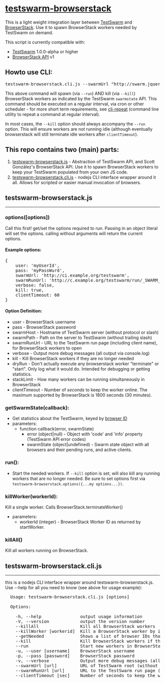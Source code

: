 # [testswarm-browserstack](http://jquery.com/)
This is a light weight integration layer between [TestSwarm](https://github.com/jquery/testswarm) and [BrowserStack](http://www.browserstack.com/). Use it to spawn BrowserStack workers needed by TestSwarm on demand.

This script is currently compatible with:
* [TestSwarm](https://github.com/jquery/testswarm) 1.0.0-alpha or higher
* [BrowserStack API](https://github.com/browserstack/api) v1


## Howto use CLI:
<pre>
testswarm-browserstack.cli.js --swarmUrl "http://swarm.jquery.org" --swarmRunUrl "http://swarm.jquery.org/run/exampleClientName"  --user "BrowserStackUser" --pass "myBrowserStackPass@#$" --run --kill
</pre>

This above command will spawn (via `--run`) AND kill (via `--kill`) BrowserStack workers as indicated by the TestSwarm `swarmstate` API. This command should be executed on a regular interval, via cron or other scheduler - for more short term requirements, see [cli-repeat](https://github.com/clarkbox/cli-repeat) (command line utility to repeat a command at regular interval).


In most cases, the `--kill` option should always accompany the `--run` option. This will ensure workers are not running idle (although eventually browserstack will still terminate idle workers after `clientTimeout`).

## This repo contains two (main) parts:

1. [testswarm-browserstack.js](https://github.com/clarkbox/testswarm-browserstack/blob/master/testswarm-browserstack.js) - Abstraction of TestSwarm API, and Scott González's BrowserStack API. Use it to spawn BrowserStack workers to keep your TestSwarm populated from your own JS code.
2. [testswarm-browserstack.cli.js](https://github.com/clarkbox/testswarm-browserstack/blob/master/testswarm-browserstack.cli.js) - nodejs CLI interface wrapper around it all. Allows for scripted or easier manual invocation of browsers.

## testswarm-browserstack.js
--------------------------------------
### options([options])
Call this first! get/set the options required to run. Passing in an object literal will set the options. calling without arguments will return the current options.
#### Example options:
<pre>
{
    user: 'myUserId',
    pass: 'myPassWurd',
    swarmUrl: 'http://ci.example.org/testswarm',
    swarmRunUrl: 'http://c.example.org/testswarm/run/_SWARM_USERNAME_',
    verbose: false,
    kill: true,
    clientTimeout: 60
}
</pre>
#### Option Definition:
* user - BrowserStack username
* pass - BrowserStack password
* swarmHost - Hostname of TestSwarm server (without protocol or slash)
* swarmPath - Path on the server to TestSwarm (without trailing slash)
* swarmRunUrl - URL to the TestSwarm run page (including client name), for BrowserStack workers to open
* verbose - Output more debug messages (all output via console.log)
* kill - Kill BrowserStack workers if they are no longer needed
* dryRun - Don't actually execute any browserstack worker "terminate" or "start". Only log what it would do. Intended for debugging or getting statistics.
* stackLimit - How many workers can be running simultaneously in BrowserStack
* clientTimeout - Number of *seconds* to keep the worker online. The maximum supported by BrowserStack is 1800 seconds (30 minutes).


### getSwarmState(callback):
* Get statistics about the TestSwarm, keyed by [browser ID](https://github.com/jquery/testswarm/blob/master/config/useragents.ini)
* parameters:
     * function callback(error, swarmState)
          * error (object|null) - Object with 'code' and 'info' property (TestSwarm API error codes)
          * swarmState (object|undefined) - Swarm state object with all browsers and their pending runs, and active clients.

### run():
* Start the needed workers. If `--kill` option is set, will also kill any running workers that are no longer needed. Be sure to set options first via `testswarm-browserstack.options({...my options...})`.

### killWorker(workerId):
Kill a single worker. Calls BrowserStack.terminateWorker()
* parameters:
     * workerId (integer) - BrowserStack Worker ID as returned by startWorker.

### killAll()
Kill all workers running on BrowserStack.

##  testswarm-browserstack.cli.js
--------------------------------------
this is a nodejs CLI interface wrapper around testswarm-browserstack.js. Use --help for all you need to know (see above for usage example):

<pre>
  Usage: testswarm-browserstack.cli.js [options]

  Options:

    -h, --help               output usage information
    -V, --version            output the version number
    --killAll                Kill all BrowserStack workers
    --killWorker [workerid]  Kill a BrowserStack worker by its worker ID
    --getNeeded              Shows a list of browser IDs that have pending jobs in TestSwarm
    --kill                   Kill BrowserStack workers if they are no longer needed (Only if --run is also specified)
    --run                    Start new workers in BrowserStack based on the swarm state
    -u, --user [username]    BrowserStack username
    -p, --pass [password]    BrowserStack password
    -v, --verbose            Output more debug messages (all output via console.log)
    --swarmUrl [url]         URL of TestSwarm root (without trailing slash)
    --swarmRunUrl [url]      URL to the TestSwarm run page (including client name), for BrowserStack workers to open
    --clientTimeout [sec]    Number of seconds to keep the worker online. Defaults to 10 minutes (600 seconds).

</pre>
